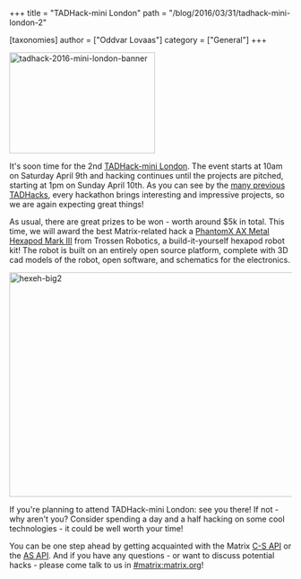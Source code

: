 +++
title = "TADHack-mini London"
path = "/blog/2016/03/31/tadhack-mini-london-2"

[taxonomies]
author = ["Oddvar Lovaas"]
category = ["General"]
+++

<img src="/blog/wp-content/uploads/2016/03/tadhack-2016-mini-london-banner.png" alt="tadhack-2016-mini-london-banner" width="260" height="180" class="alignright size-full wp-image-1589" />

It's soon time for the 2nd <a href="http://tadhack.com/2016/mini-london/">TADHack-mini London</a>. The event starts at 10am on Saturday April 9th and hacking continues until the projects are pitched, starting at 1pm on Sunday April 10th. As you can see by the <a href="/blog/posts/?s=tadhack">many previous TADHacks</a>, every hackathon brings interesting and impressive projects, so we are again expecting great things!

As usual, there are great prizes to be won - worth around $5k in total. This time, we will award the best Matrix-related hack a <a href="http://www.trossenrobotics.com/phantomx-ax-hexapod.aspx">PhantomX AX Metal Hexapod Mark III</a> from Trossen Robotics, a build-it-yourself hexapod robot kit! The robot is built on an entirely open source platform, complete with 3D cad models of the robot, open software, and schematics for the electronics.

<img src="/blog/wp-content/uploads/2016/03/hexeh-big2.jpg" alt="hexeh-big2" width="577" height="400" class="aligncenter size-full wp-image-1591" />

If you're planning to attend TADHack-mini London: see you there! If not - why aren't you? Consider spending a day and a half hacking on some cool technologies - it could be well worth your time!

You can be one step ahead by getting acquainted with the Matrix <a href="http://matrix.org/docs/spec/r0.0.1/client_server.html">C-S API</a> or the <a href="http://matrix.org/docs/spec/r0.0.1/application_service.html">AS API</a>. And if you have any questions - or want to discuss potential hacks - please come talk to us in <a href="https://vector.im/beta/#/room/#matrix:matrix.org">#matrix:matrix.org</a>!

